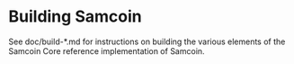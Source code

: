 Building Samcoin
================

See doc/build-*.md for instructions on building the various
elements of the Samcoin Core reference implementation of Samcoin.
